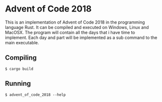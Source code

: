 # Advent of Code 2018

This is an implementation of Advent of Code 2018
in the programming language Rust. It can be compiled
and executed on Windows, Linux and MacOSX. The program
will contain all the days that i have time to implement.
Each day and part will be implemented as a sub command
to the main executable.

## Compiling
```
$ cargo build
```

## Running
```
$ advent_of_code_2018 --help
```


